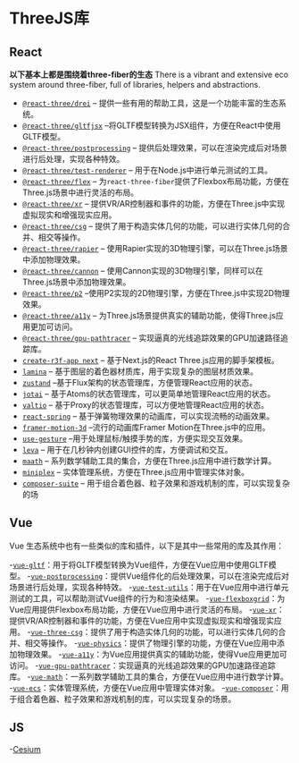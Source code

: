 # ThreeJS库

## React

**以下基本上都是围绕着three-fiber的生态**
There is a vibrant and extensive eco system around three-fiber, full of libraries, helpers and abstractions.

- [`@react-three/drei`](https://github.com/pmndrs/drei) – 提供一些有用的帮助工具，这是一个功能丰富的生态系统。
- [`@react-three/gltfjsx`](https://github.com/pmndrs/gltfjsx) –将GLTF模型转换为JSX组件，方便在React中使用GLTF模型。
- [`@react-three/postprocessing`](https://github.com/pmndrs/react-postprocessing) – 提供后处理效果，可以在渲染完成后对场景进行后处理，实现各种特效。
- [`@react-three/test-renderer`](https://github.com/pmndrs/react-three-fiber/tree/master/packages/test-renderer) – 用于在Node.js中进行单元测试的工具。
- [`@react-three/flex`](https://github.com/pmndrs/react-three-flex) – 为`react-three-fiber`提供了Flexbox布局功能，方便在Three.js场景中进行灵活的布局。
- [`@react-three/xr`](https://github.com/pmndrs/react-xr) – 提供VR/AR控制器和事件的功能，方便在Three.js中实现虚拟现实和增强现实应用。
- [`@react-three/csg`](https://github.com/pmndrs/react-three-csg) – 提供了用于构造实体几何的功能，可以进行实体几何的合并、相交等操作。
- [`@react-three/rapier`](https://github.com/pmndrs/react-three-rapier) – 使用Rapier实现的3D物理引擎，可以在Three.js场景中添加物理效果。
- [`@react-three/cannon`](https://github.com/pmndrs/use-cannon) – 使用Cannon实现的3D物理引擎，同样可以在Three.js场景中添加物理效果。
- [`@react-three/p2`](https://github.com/pmndrs/use-p2) –使用P2实现的2D物理引擎，方便在Three.js中实现2D物理效果。
- [`@react-three/a11y`](https://github.com/pmndrs/react-three-a11y) – 为Three.js场景提供真实的辅助功能，使得Three.js应用更加可访问。
- [`@react-three/gpu-pathtracer`](https://github.com/pmndrs/react-three-gpu-pathtracer) – 实现逼真的光线追踪效果的GPU加速路径追踪库。
- [`create-r3f-app next`](https://github.com/pmndrs/react-three-next) – 基于Next.js的React Three.js应用的脚手架模板。
- [`lamina`](https://github.com/pmndrs/lamina) – 基于图层的着色器材质库，用于实现复杂的图层材质效果。
- [`zustand`](https://github.com/pmndrs/zustand) –基于Flux架构的状态管理库，方便管理React应用的状态。
- [`jotai`](https://github.com/pmndrs/jotai) – 基于Atoms的状态管理库，可以更简单地管理React应用的状态。
- [`valtio`](https://github.com/pmndrs/valtio) – 基于Proxy的状态管理库，可以方便地管理React应用的状态。
- [`react-spring`](https://github.com/pmndrs/react-spring) – 基于弹簧物理效果的动画库，可以实现流畅的动画效果。
- [`framer-motion-3d`](https://www.framer.com/docs/three-introduction/) –流行的动画库Framer Motion在Three.js中的应用。
- [`use-gesture`](https://github.com/pmndrs/react-use-gesture) –用于处理鼠标/触摸手势的库，方便实现交互效果。
- [`leva`](https://github.com/pmndrs/leva) – 用于在几秒钟内创建GUI控件的库，方便调试和交互。
- [`maath`](https://github.com/pmndrs/maath) – 系列数学辅助工具的集合，方便在Three.js应用中进行数学计算。
- [`miniplex`](https://github.com/hmans/miniplex) – 实体管理系统，方便在Three.js应用中管理实体对象。
- [`composer-suite`](https://github.com/hmans/composer-suite) – 用于组合着色器、粒子效果和游戏机制的库，可以实现复杂的场

## Vue

Vue 生态系统中也有一些类似的库和插件，以下是其中一些常用的库及其作用：

-[`vue-gltf`](https://github.com/n5ro/vue-gltf)：用于将GLTF模型转换为Vue组件，方便在Vue应用中使用GLTF模型。
-[`vue-postprocessing`](https://github.com/posva/vue-postprocessing)：提供Vue组件化的后处理效果，可以在渲染完成后对场景进行后处理，实现各种特效。
-[`vue-test-utils`](https://github.com/vuejs/vue-test-utils)：用于在Vue应用中进行单元测试的工具，可以帮助测试Vue组件的行为和渲染结果。
-[`vue-flexboxgrid`](https://github.com/nathanielmahieu/vue-flexboxgrid)：为Vue应用提供Flexbox布局功能，方便在Vue应用中进行灵活的布局。
-[`vue-xr`](https://github.com/MozillaReality/vue-xr)：提供VR/AR控制器和事件的功能，方便在Vue应用中实现虚拟现实和增强现实应用。
-[`vue-three-csg`](https://github.com/codrops/vue-three-csg)：提供了用于构造实体几何的功能，可以进行实体几何的合并、相交等操作。
-[`vue-physics`](https://github.com/scottbedard/vue-physics)：提供了物理引擎的功能，方便在Vue应用中添加物理效果。
-[`vue-a11y`](https://github.com/vue-a11y/vue-a11y)：为Vue应用提供真实的辅助功能，使得Vue应用更加可访问。
-[`vue-gpu-pathtracer`](https://github.com/fzwoch/vue-gpu-pathtracer)：实现逼真的光线追踪效果的GPU加速路径追踪库。
-[`vue-math`](https://github.com/okvue/vue-math)：一系列数学辅助工具的集合，方便在Vue应用中进行数学计算。
-[`vue-ecs`](https://github.com/hmans/vue-ecs)：实体管理系统，方便在Vue应用中管理实体对象。
-[`vue-composer`](https://github.com/hmans/vue-composer)：用于组合着色器、粒子效果和游戏机制的库，可以实现复杂的场景。

## JS

-[Cesium](https://cesium.com/)

